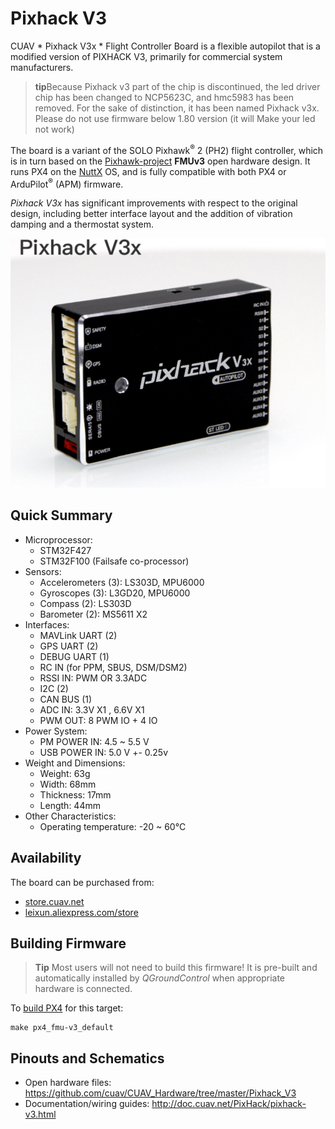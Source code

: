 # Pixhack V3

CUAV * Pixhack V3x * Flight Controller Board is a flexible autopilot that is a modified version of PIXHACK V3, primarily for commercial system manufacturers.

>**tip**Because Pixhack v3 part of the chip is discontinued, the led driver chip has been changed to NCP5623C, and hmc5983 has been removed. For the sake of distinction, it has been named Pixhack v3x. Please do not use firmware below 1.80 version (it will Make your led not work)


The board is a variant of the SOLO Pixhawk<sup>&reg;</sup> 2 (PH2) flight controller, which is in turn based on the [Pixhawk-project](https://pixhawk.org/) **FMUv3** open hardware design. It runs PX4 on the [NuttX](http://nuttx.org) OS, and is fully compatible with both PX4 or ArduPilot<sup>&reg;</sup> (APM) firmware.

*Pixhack V3x* has significant improvements with respect to the original design, including better interface layout and the addition of vibration damping and a thermostat system.

![Pixhack v3x](../../assets/flight_controller/pixhack_v3x/pixhack_v3x.png)


## Quick Summary

* Microprocessor:
  * STM32F427
  * STM32F100 (Failsafe co-processor)
* Sensors:
  * Accelerometers (3): LS303D, MPU6000
  * Gyroscopes (3): L3GD20, MPU6000
  * Compass (2): LS303D
  * Barometer (2): MS5611 X2
* Interfaces:
  * MAVLink UART (2)
  * GPS UART (2)
  * DEBUG UART (1)
  * RC IN (for PPM, SBUS, DSM/DSM2)
  * RSSI IN: PWM OR 3.3ADC
  * I2C (2)
  * CAN BUS (1)
  * ADC IN: 3.3V X1 , 6.6V X1
  * PWM OUT: 8 PWM IO + 4 IO
* Power System:
  * PM POWER IN: 4.5 ~ 5.5 V
  * USB POWER IN: 5.0 V +- 0.25v
* Weight and Dimensions:
  * Weight: 63g
  * Width: 68mm
  * Thickness: 17mm
  * Length: 44mm
* Other Characteristics:
  * Operating temperature: -20 ~ 60°C

## Availability

The board can be purchased from:
* [store.cuav.net](http://store.cuav.net/index.php?id_product=8&id_product_attribute=0&rewrite=pixhack-v3-autopilot&controller=product&id_lang=3)
* [leixun.aliexpress.com/store](https://leixun.aliexpress.com/store)

## Building Firmware

> **Tip** Most users will not need to build this firmware!
  It is pre-built and automatically installed by *QGroundControl* when appropriate hardware is connected.

To [build PX4](https://dev.px4.io/en/setup/building_px4.html) for this target:
```
make px4_fmu-v3_default
```

## Pinouts and Schematics

* Open hardware files: https://github.com/cuav/CUAV_Hardware/tree/master/Pixhack_V3
* Documentation/wiring guides: http://doc.cuav.net/PixHack/pixhack-v3.html
